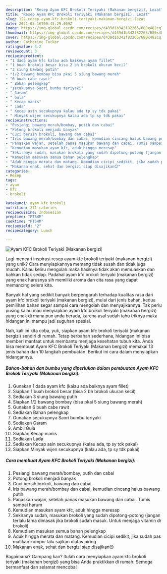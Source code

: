 ```yaml
---
description: "Resep Ayam KFC Brokoli Teriyaki (Makanan bergizi), Lezat"
title: "Resep Ayam KFC Brokoli Teriyaki (Makanan bergizi), Lezat"
slug: 122-resep-ayam-kfc-brokoli-teriyaki-makanan-bergizi-lezat
date: 2021-05-16T09:45:29.009Z
image: https://img-global.cpcdn.com/recipes/d439d1b342f82265/680x482cq70/ayam-kfc-brokoli-teriyaki-makanan-bergizi-foto-resep-utama.jpg
thumbnail: https://img-global.cpcdn.com/recipes/d439d1b342f82265/680x482cq70/ayam-kfc-brokoli-teriyaki-makanan-bergizi-foto-resep-utama.jpg
cover: https://img-global.cpcdn.com/recipes/d439d1b342f82265/680x482cq70/ayam-kfc-brokoli-teriyaki-makanan-bergizi-foto-resep-utama.jpg
author: Catherine Tucker
ratingvalue: 4.2
reviewcount: 3
recipeingredient:
- "1 dada ayam kfc kalau ada baiknya ayam fillet"
- "1 buah brokoli besar bisa 2 bh brokoli ukuran kecil"
- "3 siung bawang putih"
- "1/2 bawang bombay bisa pkai 5 siung bawang merah"
- "6 buah cabe rawit"
- " Bahan pelengkap"
- "secukupnya Saori bumbu teriyaki"
- " Garam"
- " Gula"
- " Kecap manis"
- " Lada"
- " Kecap asin secukupnya kalau ada tp sy tdk pakai"
- " Minyak wijen secukupnya kalau ada tp sy tdk pakai"
recipeinstructions:
- "Pesiangi bawang merah/bombay, putih dan cabai"
- "Potong brokoli menjadi banyak"
- "Cuci bersih brokoli, bawang dan cabai"
- "Iris bawang merah/bombay dan cabai, kemudian cincang halus bawang putih"
- "Panaskan wajan, setelah panas masukan bawang dan cabai. Tumis sampai harum"
- "Kemudian masukan ayam kfc, aduk hingga meresap"
- "Sekiranya sudah, masukan brokoli yang sudah dipotong-potong (jangan terlalu lama dimasak jika brokoli sudah masuk. Untuk menjaga vitamin dr brokoli)"
- "Kemudiam masukan semua bahan pelengkap"
- "Aduk hingga merata dan matang. Kemudian cicipi sedikit, jika sudah pas matikan kompor lalu sajikan diatas piring"
- "Makanan enak, sehat dan bergizi siap disajikan😊"
categories:
- Resep
tags:
- ayam
- kfc
- brokoli

katakunci: ayam kfc brokoli 
nutrition: 271 calories
recipecuisine: Indonesian
preptime: "PT34M"
cooktime: "PT54M"
recipeyield: "2"
recipecategory: Lunch

---
```



![Ayam KFC Brokoli Teriyaki (Makanan bergizi)](https://img-global.cpcdn.com/recipes/d439d1b342f82265/680x482cq70/ayam-kfc-brokoli-teriyaki-makanan-bergizi-foto-resep-utama.jpg)

Lagi mencari inspirasi resep ayam kfc brokoli teriyaki (makanan bergizi) yang unik? Cara menyiapkannya memang tidak susah dan tidak juga mudah. Kalau keliru mengolah maka hasilnya tidak akan memuaskan dan bahkan tidak sedap. Padahal ayam kfc brokoli teriyaki (makanan bergizi) yang enak harusnya sih memiliki aroma dan cita rasa yang dapat memancing selera kita.



Banyak hal yang sedikit banyak berpengaruh terhadap kualitas rasa dari ayam kfc brokoli teriyaki (makanan bergizi), mulai dari jenis bahan, kedua pemilihan bahan segar sampai cara mengolah dan menyajikannya. Tak perlu pusing kalau mau menyiapkan ayam kfc brokoli teriyaki (makanan bergizi) yang enak di mana pun anda berada, karena asal sudah tahu triknya maka hidangan ini mampu jadi suguhan spesial.


Nah, kali ini kita coba, yuk, siapkan ayam kfc brokoli teriyaki (makanan bergizi) sendiri di rumah. Tetap berbahan sederhana, hidangan ini bisa memberi manfaat untuk membantu menjaga kesehatan tubuh kita. Anda bisa membuat Ayam KFC Brokoli Teriyaki (Makanan bergizi) memakai 13 jenis bahan dan 10 langkah pembuatan. Berikut ini cara dalam menyiapkan hidangannya.

<!--inarticleads1-->

##### Bahan-bahan dan bumbu yang diperlukan dalam pembuatan Ayam KFC Brokoli Teriyaki (Makanan bergizi):

1. Gunakan 1 dada ayam kfc (kalau ada baiknya ayam fillet)
1. Siapkan 1 buah brokoli besar (bisa 2 bh brokoli ukuran kecil)
1. Sediakan 3 siung bawang putih
1. Siapkan 1/2 bawang bombay (bisa pkai 5 siung bawang merah)
1. Gunakan 6 buah cabe rawit
1. Sediakan  Bahan pelengkap
1. Gunakan secukupnya Saori bumbu teriyaki
1. Sediakan  Garam
1. Ambil  Gula
1. Siapkan  Kecap manis
1. Sediakan  Lada
1. Sediakan  Kecap asin secukupnya (kalau ada, tp sy tdk pakai)
1. Siapkan  Minyak wijen secukupnya (kalau ada, tp sy tdk pakai)




<!--inarticleads2-->

##### Cara membuat Ayam KFC Brokoli Teriyaki (Makanan bergizi):

1. Pesiangi bawang merah/bombay, putih dan cabai
1. Potong brokoli menjadi banyak
1. Cuci bersih brokoli, bawang dan cabai
1. Iris bawang merah/bombay dan cabai, kemudian cincang halus bawang putih
1. Panaskan wajan, setelah panas masukan bawang dan cabai. Tumis sampai harum
1. Kemudian masukan ayam kfc, aduk hingga meresap
1. Sekiranya sudah, masukan brokoli yang sudah dipotong-potong (jangan terlalu lama dimasak jika brokoli sudah masuk. Untuk menjaga vitamin dr brokoli)
1. Kemudiam masukan semua bahan pelengkap
1. Aduk hingga merata dan matang. Kemudian cicipi sedikit, jika sudah pas matikan kompor lalu sajikan diatas piring
1. Makanan enak, sehat dan bergizi siap disajikan😊




Bagaimana? Gampang kan? Itulah cara menyiapkan ayam kfc brokoli teriyaki (makanan bergizi) yang bisa Anda praktikkan di rumah. Semoga bermanfaat dan selamat mencoba!
